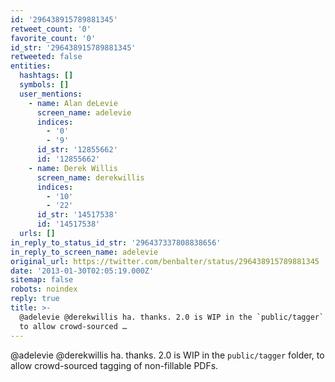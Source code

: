 ```yaml
---
id: '296438915789881345'
retweet_count: '0'
favorite_count: '0'
id_str: '296438915789881345'
retweeted: false
entities:
  hashtags: []
  symbols: []
  user_mentions:
    - name: Alan deLevie
      screen_name: adelevie
      indices:
        - '0'
        - '9'
      id_str: '12855662'
      id: '12855662'
    - name: Derek Willis
      screen_name: derekwillis
      indices:
        - '10'
        - '22'
      id_str: '14517538'
      id: '14517538'
  urls: []
in_reply_to_status_id_str: '296437337808838656'
in_reply_to_screen_name: adelevie
original_url: https://twitter.com/benbalter/status/296438915789881345
date: '2013-01-30T02:05:19.000Z'
sitemap: false
robots: noindex
reply: true
title: >-
  @adelevie @derekwillis ha. thanks. 2.0 is WIP in the `public/tagger` folder,
  to allow crowd-sourced …
---
```


@adelevie @derekwillis ha. thanks. 2.0 is WIP in the `public/tagger` folder, to allow crowd-sourced tagging of non-fillable PDFs.